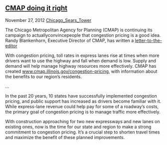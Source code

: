 ## [CMAP doing it right](/2012/11/27/cmap-doing-it-right/ "CMAP doing it right")

November 27, 2012
[Chicago_Sears_Tower](http://priceroads.com/2012/11/27/cmap-doing-it-right/)

The Chicago Metropolitan Agency for Planning (CMAP) is continuing its campaign to actuallyconvincepeople that congestion pricing is a good idea. Randy Blankenhorn, Executive Director of CMAP, has written a [letter-to-the-editor](http://heraldnews.suntimes.com/opinions/letters/16515024-474/letters-congestion-pricing-a-boon.html)

With congestion pricing, toll rates in express lanes rise at times when more drivers want to use the highway and fall when demand is low. Supply and demand will help manage highway resources more effectively. CMAP has created www.cmap.illinois.gov/congestion-pricing, with information about the benefits to our region’s residents.

…

In the past 20 years, 10 states have successfully implemented congestion pricing, and public support has increased as drivers become familiar with it. While express-lane revenue could help pay for some of a roadway’s costs, the primary goal of congestion pricing is to manage traffic more effectively.

With construction approaching for two new expressways and new lanes on existing ones, now is the time for our state and region to make a strong commitment to congestion pricing. It’s a crucial step to shorten travel times and maximize the benefit of these planned improvements.

					            